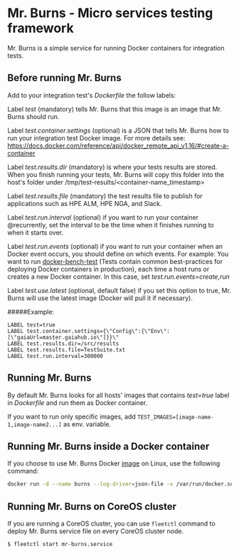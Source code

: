 # Mr. Burns - Micro services testing framework
Mr. Burns is a simple service for running Docker containers for integration tests.
## Before running Mr. Burns
Add to your integration test's _Dockerfile_ the follow labels:

Label _test_ (mandatory) tells Mr. Burns that this image is an image that Mr. Burns should run.

Label _test.container.settings_ (optional) is a JSON that tells Mr. Burns how to run your integration test Docker image.
For more details see: https://docs.docker.com/reference/api/docker_remote_api_v1.16/#create-a-container

Label _test.results.dir_ (mandatory) is where your tests results are stored.
When you finish running your tests, Mr. Burns will copy this folder into the host's folder under /tmp/test-results/<container-name_timestamp>

Label _test.results.file_ (mandatory) the test results file to publish for applications such as HPE ALM, HPE NGA, and Slack.

Label _test.run.interval_ (optional) if you want to run your container @recurrently, set the interval to be the time when it finishes running to when it starts over.

Label _test.run.events_ (optional) if you want to run your container when an Docker event occurs, you should define on which events.
For example: You want to run [docker-bench-test](https://github.com/gaia-adm/docker-bench-test/) (Tests contain common best-practices for deploying Docker containers in production), each time a host runs or creates a new Docker container. In this case, set _test.run.events=create,run_

Label _test.use.latest_ (optional, default false) if you set this option to true, Mr. Burns will use the latest image (Docker will pull it if necessary).

#####Example:
```
LABEL test=true
LABEL test.container.settings={\"Config\":{\"Env\":[\"gaiaUrl=master.gaiahub.io\"]}}\"
LABEL test.results.dir=/src/results
LABEL test.results.file=TestSuite.txt
LABEL test.run.interval=300000
```
## Running Mr. Burns
By default Mr. Burns looks for all hosts' images that contains _test=true_ label in _Dockerfile_ and run them as Docker container.

If you want to run only specific images, add `TEST_IMAGES=[image-name-1,image-name2...]` as env. variable. 
## Running Mr. Burns inside a Docker container
If you choose to use Mr. Burns Docker [image](https://hub.docker.com/r/gaiaadm/mr-burns/) on Linux, use the following command:
```bash
docker run -d --name burns --log-driver=json-file -v /var/run/docker.sock:/var/run/docker.sock -v /tmp:/tmp gaiaadm/mr-burns
```
## Running Mr. Burns on CoreOS cluster
If you are running a CoreOS cluster, you can use `fleetctl` command to deploy Mr. Burns service file on every CoreOS cluster node.
```
$ fleetctl start mr-burns.service
```
